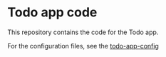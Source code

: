 # Todo app code

This repository contains the code for the Todo app.

For the configuration files, see the [todo-app-config](https://github.com/SakuJuuH/todo-app-config.git)